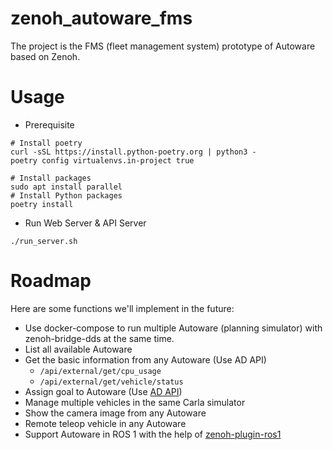 # zenoh_autoware_fms

The project is the FMS (fleet management system) prototype of Autoware based on Zenoh.

# Usage

* Prerequisite

```shell
# Install poetry
curl -sSL https://install.python-poetry.org | python3 -
poetry config virtualenvs.in-project true

# Install packages
sudo apt install parallel
# Install Python packages
poetry install
```

* Run Web Server & API Server

```shell
./run_server.sh
```

# Roadmap

Here are some functions we'll implement in the future:

* Use docker-compose to run multiple Autoware (planning simulator) with zenoh-bridge-dds at the same time.
* List all available Autoware
* Get the basic information from any Autoware (Use AD API)
  - `/api/external/get/cpu_usage`
  - `/api/external/get/vehicle/status`
* Assign goal to Autoware (Use [AD API](https://autowarefoundation.github.io/autoware-documentation/main/design/autoware-interfaces/ad-api/use-cases/drive-designated-position/))
* Manage multiple vehicles in the same Carla simulator
* Show the camera image from any Autoware
* Remote teleop vehicle in any Autoware
* Support Autoware in ROS 1 with the help of [zenoh-plugin-ros1](https://github.com/eclipse-zenoh/zenoh-plugin-ros1)

